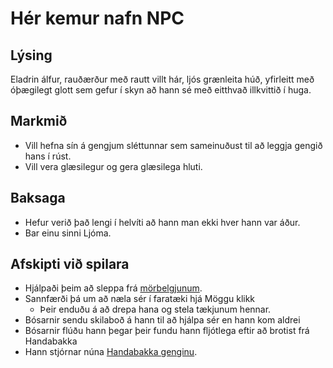 # Hér kemur nafn NPC
## Lýsing
Eladrin álfur, rauðærður með rautt villt hár, ljós grænleita húð, yfirleitt með
óþægilegt glott sem gefur í skyn að hann sé með eitthvað illkvittið í huga.

## Markmið
- Vill hefna sín á gengjum sléttunnar sem sameinuðust til að leggja gengið hans
  í rúst.
- Vill vera glæsilegur og gera glæsilega hluti.

## Baksaga
- Hefur verið það lengi í helvíti að hann man ekki hver hann var áður.
- Bar einu sinni Ljóma.

## Afskipti við spilara
- Hjálpaði þeim að sleppa frá [mörbelgjunum](/factions/morbelgir.md).
- Sannfærði þá um að næla sér í faratæki hjá Möggu klikk
  - Þeir enduðu á að drepa hana og stela tækjunum hennar.
- Bósarnir sendu skilaboð á hann til að hjálpa sér en hann kom aldrei
- Bósarnir flúðu hann þegar þeir fundu hann fljótlega eftir að brotist frá 
  Handabakka
- Hann stjórnar núna [Handabakka genginu](/factions/handabakkagengid.md).
